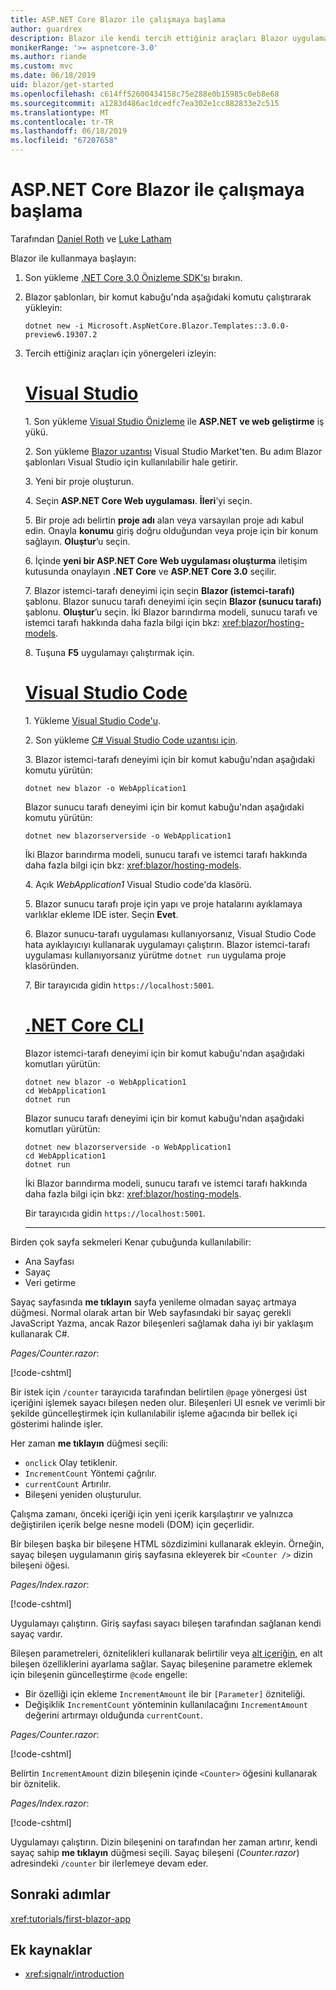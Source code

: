 ```yaml
---
title: ASP.NET Core Blazor ile çalışmaya başlama
author: guardrex
description: Blazor ile kendi tercih ettiğiniz araçları Blazor uygulamayla oluşturarak başlayın.
monikerRange: '>= aspnetcore-3.0'
ms.author: riande
ms.custom: mvc
ms.date: 06/18/2019
uid: blazor/get-started
ms.openlocfilehash: c614ff52600434158c75e288e0b15985c0eb8e68
ms.sourcegitcommit: a1283d486ac1dcedfc7ea302e1cc882833e2c515
ms.translationtype: MT
ms.contentlocale: tr-TR
ms.lasthandoff: 06/18/2019
ms.locfileid: "67207658"
---
```

# <a name="get-started-with-aspnet-core-blazor"></a>ASP.NET Core Blazor ile çalışmaya başlama

Tarafından [Daniel Roth](https://github.com/danroth27) ve [Luke Latham](https://github.com/guardrex)

Blazor ile kullanmaya başlayın:

1. Son yükleme [.NET Core 3.0 Önizleme SDK'sı](https://dotnet.microsoft.com/download/dotnet-core/3.0) bırakın.

1. Blazor şablonları, bir komut kabuğu'nda aşağıdaki komutu çalıştırarak yükleyin:

   ```console
   dotnet new -i Microsoft.AspNetCore.Blazor.Templates::3.0.0-preview6.19307.2
   ```

1. Tercih ettiğiniz araçları için yönergeleri izleyin:

   # <a name="visual-studiotabvisual-studio"></a>[Visual Studio](#tab/visual-studio)

   1\. Son yükleme [Visual Studio Önizleme](https://visualstudio.com/vs/preview) ile **ASP.NET ve web geliştirme** iş yükü.

   2\. Son yükleme [Blazor uzantısı](https://go.microsoft.com/fwlink/?linkid=870389) Visual Studio Market'ten. Bu adım Blazor şablonları Visual Studio için kullanılabilir hale getirir.

   3\. Yeni bir proje oluşturun.

   4\. Seçin **ASP.NET Core Web uygulaması**. **İleri**’yi seçin.

   5\. Bir proje adı belirtin **proje adı** alan veya varsayılan proje adı kabul edin. Onayla **konumu** giriş doğru olduğundan veya proje için bir konum sağlayın. **Oluştur**’u seçin.

   6\. İçinde **yeni bir ASP.NET Core Web uygulaması oluşturma** iletişim kutusunda onaylayın **.NET Core** ve **ASP.NET Core 3.0** seçilir.

   7\. Blazor istemci-tarafı deneyimi için seçin **Blazor (istemci-tarafı)** şablonu. Blazor sunucu tarafı deneyimi için seçin **Blazor (sunucu tarafı)** şablonu. **Oluştur**’u seçin. İki Blazor barındırma modeli, sunucu tarafı ve istemci tarafı hakkında daha fazla bilgi için bkz: <xref:blazor/hosting-models>.

   8\. Tuşuna **F5** uygulamayı çalıştırmak için.

   # <a name="visual-studio-codetabvisual-studio-code"></a>[Visual Studio Code](#tab/visual-studio-code)
   
   1\. Yükleme [Visual Studio Code'u](https://code.visualstudio.com/).

   2\. Son yükleme [ C# Visual Studio Code uzantısı için](https://marketplace.visualstudio.com/items?itemName=ms-vscode.csharp).

   3\. Blazor istemci-tarafı deneyimi için bir komut kabuğu'ndan aşağıdaki komutu yürütün:

      ```console
      dotnet new blazor -o WebApplication1
      ```

      Blazor sunucu tarafı deneyimi için bir komut kabuğu'ndan aşağıdaki komutu yürütün:

      ```console
      dotnet new blazorserverside -o WebApplication1
      ```

      İki Blazor barındırma modeli, sunucu tarafı ve istemci tarafı hakkında daha fazla bilgi için bkz: <xref:blazor/hosting-models>.

   4\. Açık *WebApplication1* Visual Studio code'da klasörü.

   5\. Blazor sunucu tarafı proje için yapı ve proje hatalarını ayıklamaya varlıklar ekleme IDE ister. Seçin **Evet**.

   6\. Blazor sunucu-tarafı uygulaması kullanıyorsanız, Visual Studio Code hata ayıklayıcıyı kullanarak uygulamayı çalıştırın. Blazor istemci-tarafı uygulaması kullanıyorsanız yürütme `dotnet run` uygulama proje klasöründen.

   7\. Bir tarayıcıda gidin `https://localhost:5001`.

   <!--

   # [Visual Studio for Mac](#tab/visual-studio-mac)

   1\. Install [Visual Studio for Mac](https://visualstudio.microsoft.com/vs/mac/). Switch the [Update channel to Preview](/visualstudio/mac/install-preview).

   2\. Select **File** > **New Solution** or **New Project**.

   3\. In the sidebar, select **.NET Core** > **App**.

   4\. For a Blazor server-side experience, select the **ASP.NET Core Blazor (server-side)** template. For a Blazor client-side experience, select the **ASP.NET Core Blazor (client-side)** template. Select **Next**. For information on the two Blazor hosting models, server-side and client-side, see <xref:blazor/hosting-models>.

   5\. The **Target Framework** defaults to **.NET Core 3.0**. Select **Next**.

   6\. In the **Project Name** field, enter `WebApplication1`. Select **Create**.

   7\. Select **Run** > **Run Without Debugging** to run the app *without the debugger*. Running with the debugger isn't supported at this time.

   -->

   # <a name="net-core-clitabnetcore-cli"></a>[.NET Core CLI](#tab/netcore-cli/)

   Blazor istemci-tarafı deneyimi için bir komut kabuğu'ndan aşağıdaki komutları yürütün:

   ```console
   dotnet new blazor -o WebApplication1
   cd WebApplication1
   dotnet run
   ```

   Blazor sunucu tarafı deneyimi için bir komut kabuğu'ndan aşağıdaki komutları yürütün:

   ```console
   dotnet new blazorserverside -o WebApplication1
   cd WebApplication1
   dotnet run
   ```

   İki Blazor barındırma modeli, sunucu tarafı ve istemci tarafı hakkında daha fazla bilgi için bkz: <xref:blazor/hosting-models>.

   Bir tarayıcıda gidin `https://localhost:5001`.

   ---

Birden çok sayfa sekmeleri Kenar çubuğunda kullanılabilir:

* Ana Sayfası
* Sayaç
* Veri getirme

Sayaç sayfasında **me tıklayın** sayfa yenileme olmadan sayaç artmaya düğmesi. Normal olarak artan bir Web sayfasındaki bir sayaç gerekli JavaScript Yazma, ancak Razor bileşenleri sağlamak daha iyi bir yaklaşım kullanarak C#.

*Pages/Counter.razor*:

[!code-cshtml[](get-started/samples_snapshot/3.x/Counter1.razor?highlight=7,12-15)]

Bir istek için `/counter` tarayıcıda tarafından belirtilen `@page` yönergesi üst içeriğini işlemek sayacı bileşen neden olur. Bileşenleri UI esnek ve verimli bir şekilde güncelleştirmek için kullanılabilir işleme ağacında bir bellek içi gösterimi halinde işler.

Her zaman **me tıklayın** düğmesi seçili:

* `onclick` Olay tetiklenir.
* `IncrementCount` Yöntemi çağrılır.
* `currentCount` Artırılır.
* Bileşeni yeniden oluşturulur.

Çalışma zamanı, önceki içeriği için yeni içerik karşılaştırır ve yalnızca değiştirilen içerik belge nesne modeli (DOM) için geçerlidir.

Bir bileşen başka bir bileşene HTML sözdizimini kullanarak ekleyin. Örneğin, sayaç bileşen uygulamanın giriş sayfasına ekleyerek bir `<Counter />` dizin bileşeni öğesi.

*Pages/Index.razor*:

[!code-cshtml[](get-started/samples_snapshot/3.x/Index1.razor?highlight=7)]

Uygulamayı çalıştırın. Giriş sayfası sayacı bileşen tarafından sağlanan kendi sayaç vardır.

Bileşen parametreleri, öznitelikleri kullanarak belirtilir veya [alt içeriğin](xref:blazor/components#child-content), en alt bileşen özelliklerini ayarlama sağlar. Sayaç bileşenine parametre eklemek için bileşenin güncelleştirme `@code` engelle:

* Bir özelliği için ekleme `IncrementAmount` ile bir `[Parameter]` özniteliği.
* Değişiklik `IncrementCount` yönteminin kullanılacağını `IncrementAmount` değerini artırmayı olduğunda `currentCount`.

*Pages/Counter.razor*:

[!code-cshtml[](get-started/samples_snapshot/3.x/Counter2.razor?highlight=12-13,17)]

Belirtin `IncrementAmount` dizin bileşenin içinde `<Counter>` öğesini kullanarak bir öznitelik.

*Pages/Index.razor*:

[!code-cshtml[](get-started/samples_snapshot/3.x/Index2.razor?highlight=7)]

Uygulamayı çalıştırın. Dizin bileşenini on tarafından her zaman artırır, kendi sayaç sahip **me tıklayın** düğmesi seçili. Sayaç bileşeni (*Counter.razor*) adresindeki `/counter` bir ilerlemeye devam eder.

## <a name="next-steps"></a>Sonraki adımlar

<xref:tutorials/first-blazor-app>

## <a name="additional-resources"></a>Ek kaynaklar

* <xref:signalr/introduction>
